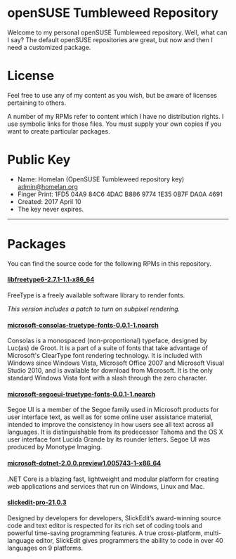 # openSUSE Tumbleweed Repository

Welcome to my personal openSUSE Tumbleweed repository. Well, what can I say? The
default openSUSE repositories are great, but now and then I need a customized
package.

# License
Feel free to use any of my content as you wish, but be aware of licenses
pertaining to others.

A number of my RPMs refer to content which I have no distribution rights. I
use symbolic links for those files. You must supply your own copies if you want
to create particular packages.

# Public Key
 * Name: Homelan (OpenSUSE Tumbleweed repository key) <admin@homelan.org>
 * Finger Print: 1FD5 04A9 84C6 4DAC B886 9774 1E35 0B7F DA0A 4691
 * Created: 2017 April 10
 * The key never expires.

--------------------------------------------------------------------------------
# Packages
You can find the source code for the following RPMs in this repository.

#### [libfreetype6-2.7.1-1.1-x86_64](https://www.freetype.org/)
FreeType is a freely available software library to render fonts.

*This version includes a patch to turn on subpixel rendering.*

#### [microsoft-consolas-truetype-fonts-0.0.1-1.noarch](https://www.microsoft.com/typography/fonts/font.aspx?FMID=1924)
Consolas is a monospaced (non-proportional) typeface, designed by Luc(as) de
Groot. It is a part of a suite of fonts that take advantage of Microsoft's
ClearType font rendering technology. It is included with Windows since Windows
Vista, Microsoft Office 2007 and Microsoft Visual Studio 2010, and is available
for download from Microsoft. It is the only standard Windows Vista font with a
slash through the zero character.

#### [microsoft-segoeui-truetype-fonts-0.0.1-1.noarch](https://www.microsoft.com/typography/fonts/family.aspx?FID=331)
Segoe UI is a member of the Segoe family used in Microsoft products for user
interface text, as well as for some online user assistance material, intended
to improve the consistency in how users see all text across all languages. It
is distinguishable from its predecessor Tahoma and the OS X user interface font
Lucida Grande by its rounder letters. Segoe UI was produced by Monotype Imaging.

#### [microsoft-dotnet-2.0.0.preview1.005743-1-x86_64](https://www.microsoft.com/net/core/platform)
.NET Core is a blazing fast, lightweight and modular platform for creating web
applications and services that run on Windows, Linux and Mac.

#### [slickedit-pro-21.0.3](https://www.slickedit.com)
Designed by developers for developers, SlickEdit’s award-winning source code and
text editor is respected for its rich set of coding tools and powerful
time-saving programming features. A true cross-platform, multi-language editor,
SlickEdit gives programmers the ability to code in over 40 languages on 9
platforms.
